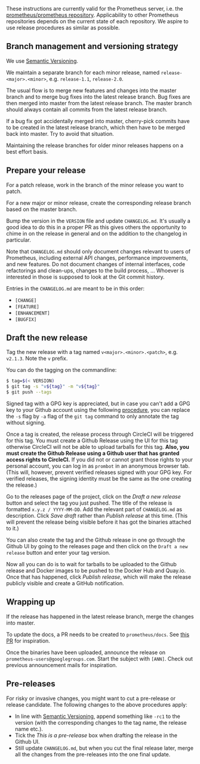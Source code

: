 These instructions are currently valid for the Prometheus server, i.e. the [prometheus/prometheus repository](https://github.com/prometheus/prometheus). Applicability to other Prometheus repositories depends on the current state of each repository. We aspire to use release procedures as similar as possible.

## Branch management and versioning strategy

We use [Semantic Versioning](http://semver.org/).

We maintain a separate branch for each minor release, named `release-<major>.<minor>`, e.g. `release-1.1`, `release-2.0`.

The usual flow is to merge new features and changes into the master branch and to merge bug fixes into the latest release branch. Bug fixes are then merged into master from the latest release branch. The master branch should always contain all commits from the latest release branch.

If a bug fix got accidentally merged into master, cherry-pick commits have to be created in the latest release branch, which then have to be merged back into master. Try to avoid that situation.

Maintaining the release branches for older minor releases happens on a best effort basis. 

## Prepare your release

For a patch release, work in the branch of the minor release you want to patch.

For a new major or minor release, create the corresponding release branch based on the master branch.

Bump the version in the `VERSION` file and update `CHANGELOG.md`. It's usually a good idea to do this in a proper PR as this gives others the opportunity to chime in on the release in general and on the addition to the changelog in particular.

Note that `CHANGELOG.md` should only document changes relevant to users of Prometheus, including external API changes, performance improvements, and new features. Do not document changes of internal interfaces, code refactorings and clean-ups, changes to the build process, … Whoever is interested in those is supposed to look at the Git commit history.

Entries in the `CHANGELOG.md` are meant to be in this order:

* `[CHANGE]`
* `[FEATURE]`
* `[ENHANCEMENT]`
* `[BUGFIX]`

## Draft the new release

Tag the new release with a tag named `v<major>.<minor>.<patch>`, e.g. `v2.1.3`. Note the `v` prefix.

You can do the tagging on the commandline:

```bash
$ tag=$(< VERSION)
$ git tag -s "v${tag}" -m "v${tag}"
$ git push --tags
```

Signed tag with a GPG key is appreciated, but in case you can't add a GPG key to your Github account using the following [procedure](https://help.github.com/articles/generating-a-gpg-key/), you can replace the `-s` flag by `-a` flag of the `git tag` command to only annotate the tag without signing.

Once a tag is created, the release process through CircleCI will be triggered for this tag.
You must create a Github Release using the UI for this tag otherwise CircleCI will not be able to upload tarballs for this tag. __Also, you must create the Github Release using a Github user that has granted access rights to CircleCI.__ If you did not or cannot grant those rights to your personal account, you can log in as `prombot` in an anonymous browser tab. (This will, however, prevent verified releases signed with your GPG key. For verified releases, the signing identity must be the same as the one creating the release.)

Go to the releases page of the project, click on the _Draft a new release_ button and select the tag you just pushed. The title of the release is formatted `x.y.z / YYYY-MM-DD`. Add the relevant part of `CHANGELOG.md` as description. Click _Save draft_ rather than _Publish release_ at this time. (This will prevent the release being visible before it has got the binaries attached to it.)

You can also create the tag and the Github release in one go through the Github UI by going to the releases page and then click on the `Draft a new release` button and enter your tag version.

Now all you can do is to wait for tarballs to be uploaded to the Github release and Docker images to be pushed to the Docker Hub and Quay.io. Once that has happened, click _Publish release_, which will make the release publicly visible and create a GitHub notification.

## Wrapping up

If the release has happened in the latest release branch, merge the changes into master.

To update the docs, a PR needs to be created to `prometheus/docs`. See [this PR](https://github.com/prometheus/docs/pull/952/files) for inspiration.

Once the binaries have been uploaded, announce the release on `prometheus-users@googlegroups.com`. Start the subject with `[ANN]`. Check out previous announcement mails for inspiration.

## Pre-releases

For risky or invasive changes, you might want to cut a pre-release or release candidate. The following changes to the above procedures apply:
* In line with [Semantic Versioning](http://semver.org/), append something like `-rc1` to the version (with the corresponding changes to the tag name, the release name etc.).
* Tick the _This is a pre-release_ box when drafting the release in the Github UI.
* Still update `CHANGELOG.md`, but when you cut the final release later, merge all the changes from the pre-releases into the one final update.
